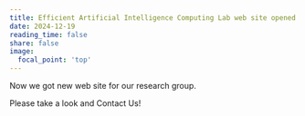 ```yaml
---
title: Efficient Artificial Intelligence Computing Lab web site opened!
date: 2024-12-19
reading_time: false
share: false
image:
  focal_point: 'top'
---
```


Now we got new web site for our research group.

<!--more-->

Please take a look and Contact Us!
